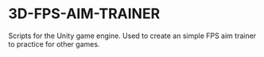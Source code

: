 # 3D-FPS-AIM-TRAINER
Scripts for the Unity game engine. Used to create an simple FPS aim trainer to practice for other games.
